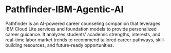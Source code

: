 # Pathfinder-IBM-Agentic-AI
Pathfinder is an AI-powered career counseling companion that leverages IBM Cloud Lite services and foundation models to provide personalized career guidance. It analyzes students’ academic strengths, interests, and real-time labor market trends to recommend tailored career pathways, skill-building resources, and future-ready opportunities.
